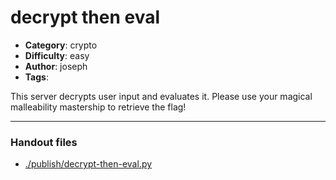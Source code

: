 decrypt then eval
======================

- **Category**: crypto
- **Difficulty**: easy
- **Author**: joseph
- **Tags**: 

This server decrypts user input and evaluates it. Please use your magical malleability mastership to retrieve the flag!

---

### Handout files

- [./publish/decrypt-then-eval.py](./publish/decrypt-then-eval.py)
